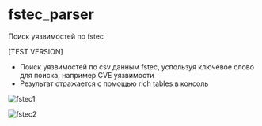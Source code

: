 # fstec_parser
Поиск уязвимостей по fstec

[TEST VERSION]

- Поиск уязвимостей по csv данным fstec, успользуя ключевое слово для поиска, например CVE уязвимости
- Результат отражается с помощью rich tables в консоль

![fstec1](https://user-images.githubusercontent.com/112577182/211744232-2318449c-4877-4e3f-bd71-4159cc4ca29c.PNG)

![fstec2](https://user-images.githubusercontent.com/112577182/211750927-c2f7bbc6-12fe-407e-b4e2-2572fbd63a80.PNG)
